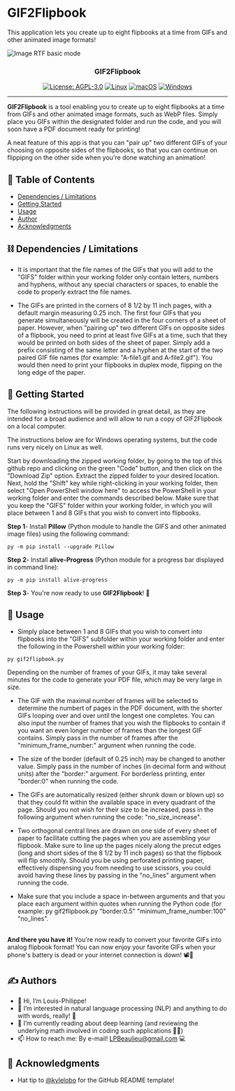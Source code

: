 # GIF2Flipbook
This application lets you create up to eight flipbooks at a time from GIFs and other animated image formats!

![Image RTF basic mode](https://github.com/LPBeaulieu/Typewriter-OCR-TintypeText/blob/main/TintypeText%20basic%20rtf%20mode%20screenshot.jpg)
<h3 align="center">GIF2Flipbook</h3>
<div align="center">
  
  [![License: AGPL-3.0](https://img.shields.io/badge/License-AGPLv3.0-brightgreen.svg)](https://github.com/LPBeaulieu/GIF2Flipbook/blob/main/LICENSE)
  [![Linux](https://svgshare.com/i/Zhy.svg)](https://svgshare.com/i/Zhy.svg)
  [![macOS](https://svgshare.com/i/ZjP.svg)](https://svgshare.com/i/ZjP.svg)
  [![Windows](https://svgshare.com/i/ZhY.svg)](https://svgshare.com/i/ZhY.svg)
 
</div>

---

<p align="left"> <b>GIF2Flipbook</b> is a tool enabling you to create up to eight flipbooks at a time from GIFs and other animated image formats, such as WebP files. Simply place you GIFs within the designated folder and run the code, and you will soon have a PDF document ready for printing! 

A neat feature of this app is that you can "pair up" two different GIFs of your choosing on opposite sides of the flipbooks, so that you can continue on flippipng on the other side when you're done watching an animation!
<br> 
</p>

## 📝 Table of Contents
- [Dependencies / Limitations](#limitations)
- [Getting Started](#getting_started)
- [Usage](#usage)
- [Author](#author)
- [Acknowledgments](#acknowledgments)

## ⛓️ Dependencies / Limitations <a name = "limitations"></a>
- It is important that the file names of the GIFs that you will add to the "GIFS" folder within your working folder only contain letters,  numbers and hyphens, without any special characters or spaces, to enable the code to properly extract the file names. 

- The GIFs are printed in the corners of 8 1/2 by 11 inch pages, with a default margin measuring 0.25 inch. The first four GIFs that you generate simultaneously will be created in the four corners of a sheet of paper. However, when "pairing up" two different GIFs on opposite sides of a flipbook, you need to print at least five GIFs at a time, such that they would be printed on both sides of the sheet of paper. Simply add a prefix consisting of the same letter and a hyphen at the start of the two paired GIF file names (for example: "A-file1.gif and A-file2.gif"). You would then need to print your flipbooks in duplex mode, flipping on the long edge of the paper.


## 🏁 Getting Started <a name = "getting_started"></a>

The following instructions will be provided in great detail, as they are intended for a broad audience and will allow to run a copy of GIF2Flipbook on a local computer.

The instructions below are for Windows operating systems, but the code runs very nicely on Linux as well.

Start by downloading the zipped working folder, by going to the top of this github repo and clicking on the green "Code" button, and then click on the "Download Zip" option. Extract the zipped folder to your desired location. Next, hold the "Shift" key while right-clicking in your working folder, then select "Open PowerShell window here" to access the PowerShell in your working folder and enter the commands described below. Make sure that you keep the "GIFS" folder within your working folder, in which you will place between 1 and 8 GIFs that you wish to convert into flipbooks.

<b>Step 1</b>- Install <b>Pillow</b> (Python module to handle the GIFS and other animated image files) using the following command:

```
py -m pip install --upgrade Pillow
```

<b>Step 2</b>- Install <b>alive-Progress</b> (Python module for a progress bar displayed in command line):
```
py -m pip install alive-progress
```

<b>Step 3</b>- You're now ready to use <b>GIF2Flipbook</b>! 🎉

## 🎈 Usage <a name="usage"></a>
- Simply place between 1 and 8 GIFs that you wish to convert into flipbooks into the "GIFS" subfolder within your working folder and enter the following in the Powershell within your working folder:
```
py gif2flipbook.py
```
Depending on the number of frames of your GIFs, it may take several minutes for the code to generate your PDF file, which may be very large in size.  

- The GIF with the maximal number of frames will be selected to determine the numbert of pages in the PDF document, with the shorter GIFs looping over and over until the longest one completes. You can also input the number of frames that you wish the flipbooks to contain if you want an even longer number of frames than the longest GIF contains. Simply pass in the number of frames after the "minimum_frame_number:" argument when running the code.

- The size of the border (default of 0.25 inch) may be changed to another value. Simply pass in the number of inches (in decimal form and without units) after the "border:" argument. For borderless printing, enter "border:0" when running the code.

- The GIFs are automatically resized (either shrunk down or blown up) so that they could fit within the available space in every quadrant of the page. Should you not wish for their size to be increased, pass in the following argument when running the code: "no_size_increase".

- Two orthogonal central lines are drawn on one side of every sheet of paper to facilitate cutting the pages when you are assembling your flipbook. Make sure to line up the pages nicely along the precut edges (long and short sides of the 8 1/2 by 11 inch pages) so that the flipbook will flip smoothly. Should you be using perforated printing paper, effectively dispensing you from needing to use scissors, you could avoid having these lines by passing in the "no_lines" argument when running the code.

- Make sure that you include a space in-between arguments and that you place each argument within quotes when running the Python code (for example: py gif2flipbook.py "border:0.5" "minimum_frame_number:100" "no_lines".   

        
<br><b>And there you have it!</b> You're now ready to convert your favorite GIFs into analog flipbook format! You can now enjoy your favorite GIFs when your phone's battery is dead or your internet connection is down! 📽📇
  
  
## ✍️ Authors <a name = "author"></a>
- 👋 Hi, I’m Louis-Philippe!
- 👀 I’m interested in natural language processing (NLP) and anything to do with words, really! 📝
- 🌱 I’m currently reading about deep learning (and reviewing the underlying math involved in coding such applications 🧮😕)
- 📫 How to reach me: By e-mail! LPBeaulieu@gmail.com 💻


## 🎉 Acknowledgments <a name = "acknowledgments"></a>
- Hat tip to [@kylelobo](https://github.com/kylelobo) for the GitHub README template!


<!---
LPBeaulieu/LPBeaulieu is a ✨ special ✨ repository because its `README.md` (this file) appears on your GitHub profile.
You can click the Preview link to take a look at your changes.
--->
